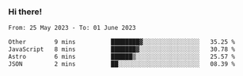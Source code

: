 ### Hi there!

<!--START_SECTION:waka-->

```txt
From: 25 May 2023 - To: 01 June 2023

Other        9 mins          ████████▓░░░░░░░░░░░░░░░░   35.25 %
JavaScript   8 mins          ███████▓░░░░░░░░░░░░░░░░░   30.78 %
Astro        6 mins          ██████▒░░░░░░░░░░░░░░░░░░   25.57 %
JSON         2 mins          ██░░░░░░░░░░░░░░░░░░░░░░░   08.39 %
```

<!--END_SECTION:waka-->
